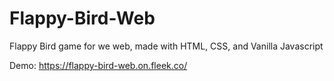 # Flappy-Bird-Web
Flappy Bird game for we web, made with HTML, CSS, and Vanilla Javascript 

Demo: https://flappy-bird-web.on.fleek.co/
